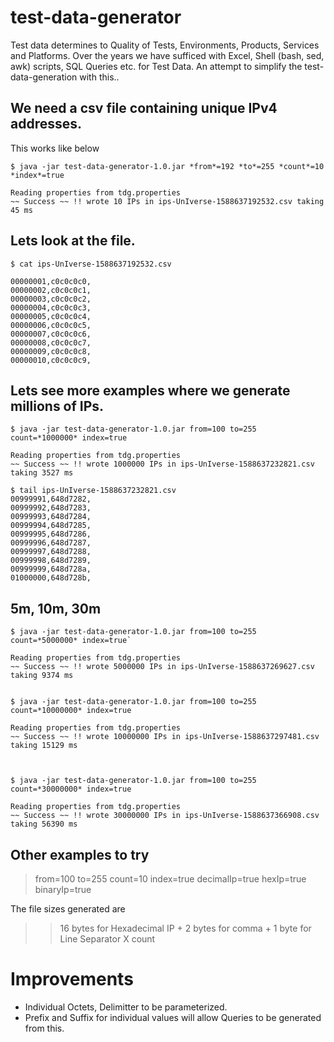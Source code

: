 # test-data-generator
Test data determines to Quality of Tests, Environments, Products, Services and Platforms. Over the years we have sufficed with Excel, Shell (bash, sed, awk) scripts, SQL Queries etc. for Test Data. An attempt to simplify the test-data-generation with this..

## We need a csv file containing unique IPv4 addresses.

This works like below

`$ java -jar test-data-generator-1.0.jar *from*=192 *to*=255 *count*=10 *index*=true` 

```
Reading properties from tdg.properties
~~ Success ~~ !! wrote 10 IPs in ips-UnIverse-1588637192532.csv taking 45 ms
```

## Lets look at the file.

`$ cat ips-UnIverse-1588637192532.csv`

```
00000001,c0c0c0c0,
00000002,c0c0c0c1,
00000003,c0c0c0c2,
00000004,c0c0c0c3,
00000005,c0c0c0c4,
00000006,c0c0c0c5,
00000007,c0c0c0c6,
00000008,c0c0c0c7,
00000009,c0c0c0c8,
00000010,c0c0c0c9,
```

## Lets see more examples where we generate millions of IPs.

`$ java -jar test-data-generator-1.0.jar from=100 to=255 count=*1000000* index=true`

```
Reading properties from tdg.properties
~~ Success ~~ !! wrote 1000000 IPs in ips-UnIverse-1588637232821.csv taking 3527 ms

$ tail ips-UnIverse-1588637232821.csv 
00999991,648d7282,
00999992,648d7283,
00999993,648d7284,
00999994,648d7285,
00999995,648d7286,
00999996,648d7287,
00999997,648d7288,
00999998,648d7289,
00999999,648d728a,
01000000,648d728b,
```
## 5m, 10m, 30m
```
$ java -jar test-data-generator-1.0.jar from=100 to=255 count=*5000000* index=true`

Reading properties from tdg.properties
~~ Success ~~ !! wrote 5000000 IPs in ips-UnIverse-1588637269627.csv taking 9374 ms


$ java -jar test-data-generator-1.0.jar from=100 to=255 count=*10000000* index=true 

Reading properties from tdg.properties
~~ Success ~~ !! wrote 10000000 IPs in ips-UnIverse-1588637297481.csv taking 15129 ms



$ java -jar test-data-generator-1.0.jar from=100 to=255 count=*30000000* index=true 

Reading properties from tdg.properties
~~ Success ~~ !! wrote 30000000 IPs in ips-UnIverse-1588637366908.csv taking 56390 ms

```

## Other examples to try
> from=100 to=255 count=10 index=true decimalIp=true hexIp=true binaryIp=true

The file sizes generated are
>> 16 bytes for Hexadecimal IP + 2 bytes for comma + 1 byte for Line Separator X count

# Improvements

- Individual Octets, Delimitter to be parameterized. 
- Prefix and Suffix for individual values will allow Queries to be generated from this.
